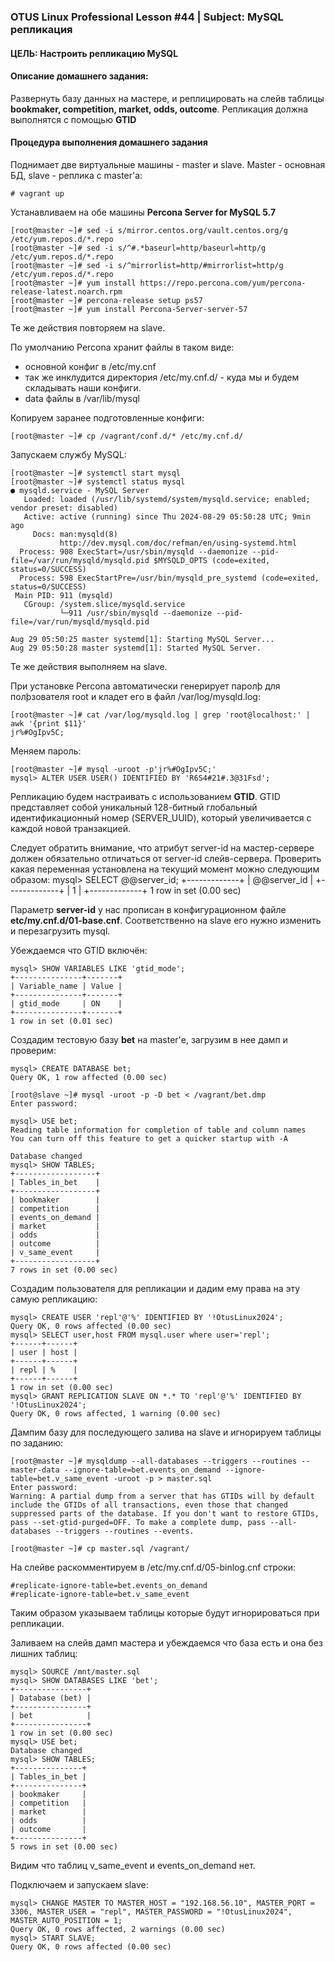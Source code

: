 ### OTUS Linux Professional Lesson #44 | Subject: MySQL репликация

#### ЦЕЛЬ: Настроить репликацию MySQL

#### Описание домашнего задания:

Развернуть базу данных на мастере, и реплицировать на слейв таблицы __bookmaker, competition, market, odds, outcome__.
Репликация должна выполнятся с помощью __GTID__

#### Процедура выполнения домашнего задания

Поднимает две виртуальные машины - master и slave. Master - основная БД, slave - реплика с master'а:
```
# vagrant up
```
Устанавливаем на обе машины __Percona Server for MySQL 5.7__
```
[root@master ~]# sed -i s/mirror.centos.org/vault.centos.org/g /etc/yum.repos.d/*.repo
[root@master ~]# sed -i s/^#.*baseurl=http/baseurl=http/g /etc/yum.repos.d/*.repo
[root@master ~]# sed -i s/^mirrorlist=http/#mirrorlist=http/g /etc/yum.repos.d/*.repo
[root@master ~]# yum install https://repo.percona.com/yum/percona-release-latest.noarch.rpm
[root@master ~]# percona-release setup ps57
[root@master ~]# yum install Percona-Server-server-57
```
Те же действия повторяем на slave.

По умолчанию Percona хранит файлы в таком виде:
- основной конфиг в /etc/my.cnf
- так же инклудится директория /etc/my.cnf.d/ - куда мы и будем складывать наши конфиги.
- data файлы в /var/lib/mysql

Копируем заранее подготовленные конфиги:
```
[root@master ~]# cp /vagrant/conf.d/* /etc/my.cnf.d/
```
Запускаем службу MySQL:
```
[root@master ~]# systemctl start mysql
[root@master ~]# systemctl status mysql
● mysqld.service - MySQL Server
   Loaded: loaded (/usr/lib/systemd/system/mysqld.service; enabled; vendor preset: disabled)
   Active: active (running) since Thu 2024-08-29 05:50:28 UTC; 9min ago
     Docs: man:mysqld(8)
           http://dev.mysql.com/doc/refman/en/using-systemd.html
  Process: 908 ExecStart=/usr/sbin/mysqld --daemonize --pid-file=/var/run/mysqld/mysqld.pid $MYSQLD_OPTS (code=exited, status=0/SUCCESS)
  Process: 598 ExecStartPre=/usr/bin/mysqld_pre_systemd (code=exited, status=0/SUCCESS)
 Main PID: 911 (mysqld)
   CGroup: /system.slice/mysqld.service
           └─911 /usr/sbin/mysqld --daemonize --pid-file=/var/run/mysqld/mysqld.pid

Aug 29 05:50:25 master systemd[1]: Starting MySQL Server...
Aug 29 05:50:28 master systemd[1]: Started MySQL Server.
```
Те же действия выполняем на slave.

При установке Percona автоматически генерирует паролþ для полþзователя root и кладет его в файл /var/log/mysqld.log:
```
[root@master ~]# cat /var/log/mysqld.log | grep 'root@localhost:' | awk '{print $11}'
jr%#OgIpv5C;
```
Меняем пароль:
```
[root@master ~]# mysql -uroot -p'jr%#OgIpv5C;'
mysql> ALTER USER USER() IDENTIFIED BY 'R6S4#21#.3@31Fsd';
```
Репликацию будем настраивать с использованием __GTID__. GTID представляет собой уникальный 128-битный глобальный идентификационный номер (SERVER_UUID), который увеличивается с каждой новой транзакцией.

Следует обратить внимание, что атрибут server-id на мастер-сервере должен обязательно отличаться от server-id слейв-сервера. Проверить какая переменная установлена на текущий момент можно следующим образом:
mysql> SELECT @@server_id;
+-------------+
| @@server_id |
+-------------+
|           1 |
+-------------+
1 row in set (0.00 sec)

Параметр __server-id__ у нас прописан в конфигурационном файле __etc/my.cnf.d/01-base.cnf__. Соответственно на slave его нужно изменить и перезагрузить mysql. 

Убеждаемся что GTID включён:
```
mysql> SHOW VARIABLES LIKE 'gtid_mode';
+---------------+-------+
| Variable_name | Value |
+---------------+-------+
| gtid_mode     | ON    |
+---------------+-------+
1 row in set (0.01 sec)
```
Создадим тестовую базу __bet__ на master'е, загрузим в нее дамп и проверим:
```
mysql> CREATE DATABASE bet;
Query OK, 1 row affected (0.00 sec)
```
```
[root@slave ~]# mysql -uroot -p -D bet < /vagrant/bet.dmp
Enter password:
```
```
mysql> USE bet;
Reading table information for completion of table and column names
You can turn off this feature to get a quicker startup with -A

Database changed
mysql> SHOW TABLES;
+------------------+
| Tables_in_bet    |
+------------------+
| bookmaker        |
| competition      |
| events_on_demand |
| market           |
| odds             |
| outcome          |
| v_same_event     |
+------------------+
7 rows in set (0.00 sec)
```
Создадим пользователя для репликации и дадим ему права на эту самую репликацию:
```
mysql> CREATE USER 'repl'@'%' IDENTIFIED BY '!OtusLinux2024';
Query OK, 0 rows affected (0.00 sec)
mysql> SELECT user,host FROM mysql.user where user='repl';
+------+------+
| user | host |
+------+------+
| repl | %    |
+------+------+
1 row in set (0.00 sec)
mysql> GRANT REPLICATION SLAVE ON *.* TO 'repl'@'%' IDENTIFIED BY '!OtusLinux2024';
Query OK, 0 rows affected, 1 warning (0.00 sec)
```
Дампим базу для последующего залива на slave и игнорируем таблицы по заданию:
```
[root@master ~]# mysqldump --all-databases --triggers --routines --master-data --ignore-table=bet.events_on_demand --ignore-table=bet.v_same_event -uroot -p > master.sql
Enter password: 
Warning: A partial dump from a server that has GTIDs will by default include the GTIDs of all transactions, even those that changed suppressed parts of the database. If you don't want to restore GTIDs, pass --set-gtid-purged=OFF. To make a complete dump, pass --all-databases --triggers --routines --events.
```
```
[root@master ~]# cp master.sql /vagrant/
```
На слейве раскомментируем в /etc/my.cnf.d/05-binlog.cnf строки:
```
#replicate-ignore-table=bet.events_on_demand
#replicate-ignore-table=bet.v_same_event
```
Таким образом указываем таблицы которые будут игнорироваться при репликации.

Заливаем на слейв дамп мастера и убеждаемся что база есть и она без лишних таблиц:
```
mysql> SOURCE /mnt/master.sql
mysql> SHOW DATABASES LIKE 'bet';
+----------------+
| Database (bet) |
+----------------+
| bet            |
+----------------+
1 row in set (0.00 sec)
mysql> USE bet;
Database changed
mysql> SHOW TABLES;
+---------------+
| Tables_in_bet |
+---------------+
| bookmaker     |
| competition   |
| market        |
| odds          |
| outcome       |
+---------------+
5 rows in set (0.00 sec)
```
Видим что таблиц v_same_event и events_on_demand нет.

Подключаем и запускаем slave:
```
mysql> CHANGE MASTER TO MASTER_HOST = "192.168.56.10", MASTER_PORT = 3306, MASTER_USER = "repl", MASTER_PASSWORD = "!OtusLinux2024", MASTER_AUTO_POSITION = 1;
Query OK, 0 rows affected, 2 warnings (0.00 sec)
mysql> START SLAVE;
Query OK, 0 rows affected (0.00 sec)
